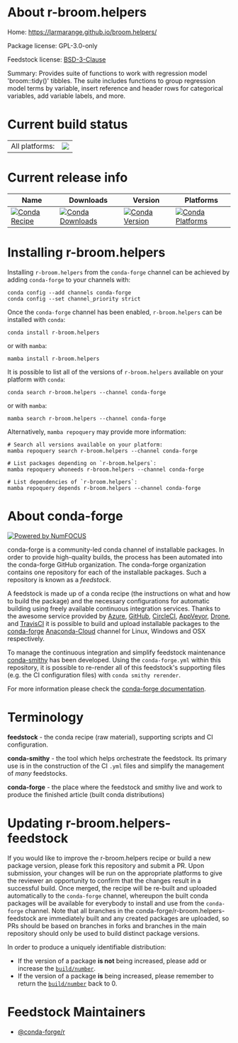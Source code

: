 About r-broom.helpers
=====================

Home: https://larmarange.github.io/broom.helpers/

Package license: GPL-3.0-only

Feedstock license: [BSD-3-Clause](https://github.com/conda-forge/r-broom.helpers-feedstock/blob/main/LICENSE.txt)

Summary: Provides suite of functions to work with regression model 'broom::tidy()' tibbles.  The suite includes functions to group regression model terms by variable, insert reference and header rows for categorical variables, add variable labels, and more.

Current build status
====================


<table><tr><td>All platforms:</td>
    <td>
      <a href="https://dev.azure.com/conda-forge/feedstock-builds/_build/latest?definitionId=12064&branchName=main">
        <img src="https://dev.azure.com/conda-forge/feedstock-builds/_apis/build/status/r-broom.helpers-feedstock?branchName=main">
      </a>
    </td>
  </tr>
</table>

Current release info
====================

| Name | Downloads | Version | Platforms |
| --- | --- | --- | --- |
| [![Conda Recipe](https://img.shields.io/badge/recipe-r--broom.helpers-green.svg)](https://anaconda.org/conda-forge/r-broom.helpers) | [![Conda Downloads](https://img.shields.io/conda/dn/conda-forge/r-broom.helpers.svg)](https://anaconda.org/conda-forge/r-broom.helpers) | [![Conda Version](https://img.shields.io/conda/vn/conda-forge/r-broom.helpers.svg)](https://anaconda.org/conda-forge/r-broom.helpers) | [![Conda Platforms](https://img.shields.io/conda/pn/conda-forge/r-broom.helpers.svg)](https://anaconda.org/conda-forge/r-broom.helpers) |

Installing r-broom.helpers
==========================

Installing `r-broom.helpers` from the `conda-forge` channel can be achieved by adding `conda-forge` to your channels with:

```
conda config --add channels conda-forge
conda config --set channel_priority strict
```

Once the `conda-forge` channel has been enabled, `r-broom.helpers` can be installed with `conda`:

```
conda install r-broom.helpers
```

or with `mamba`:

```
mamba install r-broom.helpers
```

It is possible to list all of the versions of `r-broom.helpers` available on your platform with `conda`:

```
conda search r-broom.helpers --channel conda-forge
```

or with `mamba`:

```
mamba search r-broom.helpers --channel conda-forge
```

Alternatively, `mamba repoquery` may provide more information:

```
# Search all versions available on your platform:
mamba repoquery search r-broom.helpers --channel conda-forge

# List packages depending on `r-broom.helpers`:
mamba repoquery whoneeds r-broom.helpers --channel conda-forge

# List dependencies of `r-broom.helpers`:
mamba repoquery depends r-broom.helpers --channel conda-forge
```


About conda-forge
=================

[![Powered by
NumFOCUS](https://img.shields.io/badge/powered%20by-NumFOCUS-orange.svg?style=flat&colorA=E1523D&colorB=007D8A)](https://numfocus.org)

conda-forge is a community-led conda channel of installable packages.
In order to provide high-quality builds, the process has been automated into the
conda-forge GitHub organization. The conda-forge organization contains one repository
for each of the installable packages. Such a repository is known as a *feedstock*.

A feedstock is made up of a conda recipe (the instructions on what and how to build
the package) and the necessary configurations for automatic building using freely
available continuous integration services. Thanks to the awesome service provided by
[Azure](https://azure.microsoft.com/en-us/services/devops/), [GitHub](https://github.com/),
[CircleCI](https://circleci.com/), [AppVeyor](https://www.appveyor.com/),
[Drone](https://cloud.drone.io/welcome), and [TravisCI](https://travis-ci.com/)
it is possible to build and upload installable packages to the
[conda-forge](https://anaconda.org/conda-forge) [Anaconda-Cloud](https://anaconda.org/)
channel for Linux, Windows and OSX respectively.

To manage the continuous integration and simplify feedstock maintenance
[conda-smithy](https://github.com/conda-forge/conda-smithy) has been developed.
Using the ``conda-forge.yml`` within this repository, it is possible to re-render all of
this feedstock's supporting files (e.g. the CI configuration files) with ``conda smithy rerender``.

For more information please check the [conda-forge documentation](https://conda-forge.org/docs/).

Terminology
===========

**feedstock** - the conda recipe (raw material), supporting scripts and CI configuration.

**conda-smithy** - the tool which helps orchestrate the feedstock.
                   Its primary use is in the construction of the CI ``.yml`` files
                   and simplify the management of *many* feedstocks.

**conda-forge** - the place where the feedstock and smithy live and work to
                  produce the finished article (built conda distributions)


Updating r-broom.helpers-feedstock
==================================

If you would like to improve the r-broom.helpers recipe or build a new
package version, please fork this repository and submit a PR. Upon submission,
your changes will be run on the appropriate platforms to give the reviewer an
opportunity to confirm that the changes result in a successful build. Once
merged, the recipe will be re-built and uploaded automatically to the
`conda-forge` channel, whereupon the built conda packages will be available for
everybody to install and use from the `conda-forge` channel.
Note that all branches in the conda-forge/r-broom.helpers-feedstock are
immediately built and any created packages are uploaded, so PRs should be based
on branches in forks and branches in the main repository should only be used to
build distinct package versions.

In order to produce a uniquely identifiable distribution:
 * If the version of a package **is not** being increased, please add or increase
   the [``build/number``](https://docs.conda.io/projects/conda-build/en/latest/resources/define-metadata.html#build-number-and-string).
 * If the version of a package **is** being increased, please remember to return
   the [``build/number``](https://docs.conda.io/projects/conda-build/en/latest/resources/define-metadata.html#build-number-and-string)
   back to 0.

Feedstock Maintainers
=====================

* [@conda-forge/r](https://github.com/conda-forge/r/)

